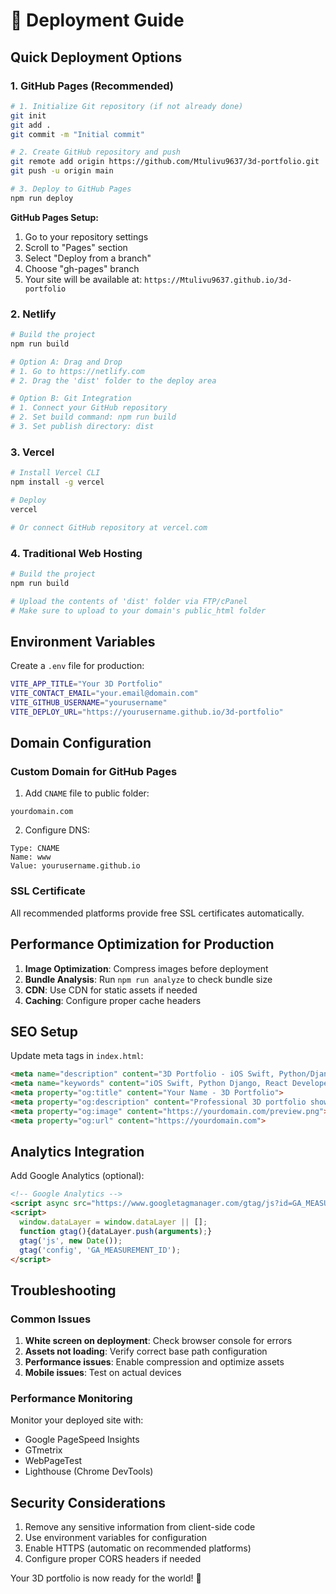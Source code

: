 # 🚀 Deployment Guide

## Quick Deployment Options

### 1. GitHub Pages (Recommended)

```bash
# 1. Initialize Git repository (if not already done)
git init
git add .
git commit -m "Initial commit"

# 2. Create GitHub repository and push
git remote add origin https://github.com/Mtulivu9637/3d-portfolio.git
git push -u origin main

# 3. Deploy to GitHub Pages
npm run deploy
```

**GitHub Pages Setup:**
1. Go to your repository settings
2. Scroll to "Pages" section
3. Select "Deploy from a branch"
4. Choose "gh-pages" branch
5. Your site will be available at: `https://Mtulivu9637.github.io/3d-portfolio`

### 2. Netlify

```bash
# Build the project
npm run build

# Option A: Drag and Drop
# 1. Go to https://netlify.com
# 2. Drag the 'dist' folder to the deploy area

# Option B: Git Integration
# 1. Connect your GitHub repository
# 2. Set build command: npm run build
# 3. Set publish directory: dist
```

### 3. Vercel

```bash
# Install Vercel CLI
npm install -g vercel

# Deploy
vercel

# Or connect GitHub repository at vercel.com
```

### 4. Traditional Web Hosting

```bash
# Build the project
npm run build

# Upload the contents of 'dist' folder via FTP/cPanel
# Make sure to upload to your domain's public_html folder
```

## Environment Variables

Create a `.env` file for production:

```bash
VITE_APP_TITLE="Your 3D Portfolio"
VITE_CONTACT_EMAIL="your.email@domain.com"
VITE_GITHUB_USERNAME="yourusername"
VITE_DEPLOY_URL="https://yourusername.github.io/3d-portfolio"
```

## Domain Configuration

### Custom Domain for GitHub Pages

1. Add `CNAME` file to public folder:
```
yourdomain.com
```

2. Configure DNS:
```
Type: CNAME
Name: www
Value: yourusername.github.io
```

### SSL Certificate

All recommended platforms provide free SSL certificates automatically.

## Performance Optimization for Production

1. **Image Optimization**: Compress images before deployment
2. **Bundle Analysis**: Run `npm run analyze` to check bundle size
3. **CDN**: Use CDN for static assets if needed
4. **Caching**: Configure proper cache headers

## SEO Setup

Update meta tags in `index.html`:

```html
<meta name="description" content="3D Portfolio - iOS Swift, Python/Django, React Developer">
<meta name="keywords" content="iOS Swift, Python Django, React Developer, Portfolio">
<meta property="og:title" content="Your Name - 3D Portfolio">
<meta property="og:description" content="Professional 3D portfolio showcasing iOS, Python, and React projects">
<meta property="og:image" content="https://yourdomain.com/preview.png">
<meta property="og:url" content="https://yourdomain.com">
```

## Analytics Integration

Add Google Analytics (optional):

```html
<!-- Google Analytics -->
<script async src="https://www.googletagmanager.com/gtag/js?id=GA_MEASUREMENT_ID"></script>
<script>
  window.dataLayer = window.dataLayer || [];
  function gtag(){dataLayer.push(arguments);}
  gtag('js', new Date());
  gtag('config', 'GA_MEASUREMENT_ID');
</script>
```

## Troubleshooting

### Common Issues

1. **White screen on deployment**: Check browser console for errors
2. **Assets not loading**: Verify correct base path configuration
3. **Performance issues**: Enable compression and optimize assets
4. **Mobile issues**: Test on actual devices

### Performance Monitoring

Monitor your deployed site with:
- Google PageSpeed Insights
- GTmetrix
- WebPageTest
- Lighthouse (Chrome DevTools)

## Security Considerations

1. Remove any sensitive information from client-side code
2. Use environment variables for configuration
3. Enable HTTPS (automatic on recommended platforms)
4. Configure proper CORS headers if needed

Your 3D portfolio is now ready for the world! 🌟
